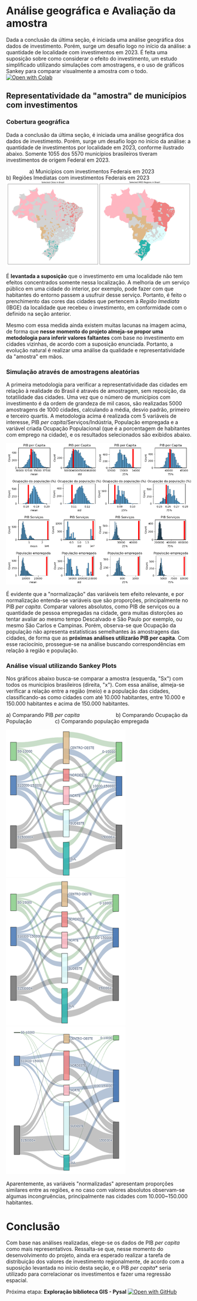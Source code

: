 # Análise geográfica e Avaliação da amostra
Dada a conclusão da última seção, é iniciada uma análise geográfica dos dados de investimento. Porém, surge um desafio logo no início da análise: a quantidade de localidade com investimentos em 2023. É feita uma suposição sobre como considerar o efeito do investimento, um estudo simplificado utilizando simulações com amostragens, e o uso de gráficos Sankey para comparar visualmente a amostra com o todo. [![Open with Colab](https://img.shields.io/badge/Open_In_Colab-0?logo=GoogleColab&color=525252)](https://colab.research.google.com/drive/1tmKiPSczKZzR_CaihnKU_KZziBKatHvG)

 ## Representatividade da "amostra" de municípios com investimentos
 
### Cobertura geográfica
Dada a conclusão da última seção, é iniciada uma análise geográfica dos dados de investimento. Porém, surge um desafio logo no início da análise: a quantidade de investimentos por localidade em 2023, conforme ilustrado abaixo. Somente 1055 dos 5570 municípios brasileiros tiveram investimentos de origem Federal em 2023.

&nbsp;&nbsp;&nbsp;&nbsp;&nbsp;&nbsp;&nbsp;&nbsp; &nbsp;&nbsp;&nbsp;&nbsp;&nbsp;&nbsp; a) Municípios com investimentos Federais em 2023 &nbsp;&nbsp;&nbsp;&nbsp;&nbsp;&nbsp;&nbsp;&nbsp;&nbsp;&nbsp;&nbsp;&nbsp;&nbsp;&nbsp;&nbsp;&nbsp;&nbsp;&nbsp;&nbsp;&nbsp; &nbsp;&nbsp; b) Regiões Imediatas com investimentos Federais em 2023
![Descrição da Imagem](../imgs/GeoSample.png)

 É **levantada a suposição** que o investimento em uma localidade não tem efeitos concentrados somente nessa localização. A melhoria de um serviço público em uma cidade do interior, por exemplo, pode fazer com que habitantes do entorno passem a usufruir desse serviço. Portanto, é feito o prenchimento das cores das cidades que pertencem à *Região Imediata* (IBGE) da localidade que recebeu o investimento, em conformidade com o definido na seção anterior.
 
 Mesmo com essa medida ainda existem muitas lacunas na imagem acima, de forma que **nesse momento do projeto almeja-se propor uma metodologia para inferir valores faltantes** com base no investimento em cidades vizinhas, de acordo com a suposição enunciada. Portanto, a evolução natural é realizar uma análise da qualidade e representatividade da "amostra" em mãos.

 
### Simulação através de amostragens aleatórias
A primeira metodologia para verificar a representatividade das cidades em relação à realidade do Brasil é através de amostragem, sem reposição, da totatilidade das cidades. Uma vez que o número de municípios com investimento é da ordem de grandeza de mil casos, são realizadas 5000 amostragens de 1000 cidades, calculando a média, desvio padrão, primeiro e terceiro quartis. A metodologia acima é realizada com 5 variáveis de interesse, PIB *per capita*/Serviços/Indústria, População empregada e a variável criada Ocupação Populacional (que é a porcentagem de habitantes com emprego na cidade), e os resultados selecionados são exibidos abaixo.

![Descrição da Imagem](../imgs/Sample_hist.png)

É evidente que a "normalização" das variáveis tem efeito relevante, e por normalização entenda-se variáveis que são proporções, principalmente no PIB *per capita*. Comparar valores absolutos, como PIB de serviços ou a quantidade de pessoa empregadas na cidade, gera muitas distorções ao tentar avaliar ao mesmo tempo Descalvado e São Paulo por exemplo, ou mesmo Sâo Carlos e Campinas. Porém, observa-se que Ocupação da população não apresenta estatísticas semelhantes às amostragens das cidades, de forma que as **próximas análises utilizarão PIB per capita**. Com esse raciocínio, prossegue-se na análise buscando correspondências em relação à região e população.

### Análise visual utilizando Sankey Plots

Nos gráficos abaixo busca-se comparar a amostra (esquerda, "Sx") com todos os municípios brasileiros (direita, "x"). Com essa análise, almeja-se verificar a relação entre a região (meio) e a população das cidades, classificando-as como cidades com até 10.000 habitantes, entre 10.000 e 150.000 habitantes e acima de 150.000 habitantes. 

a) Comparando PIB *per capita*&nbsp;&nbsp;&nbsp;&nbsp;&nbsp;&nbsp;&nbsp;&nbsp;&nbsp;&nbsp;&nbsp;&nbsp;&nbsp;&nbsp;&nbsp;&nbsp;&nbsp;&nbsp;&nbsp;&nbsp;&nbsp;&nbsp;&nbsp;&nbsp;&nbsp;b) Comparando Ocupação da População&nbsp;&nbsp;&nbsp;&nbsp;&nbsp;&nbsp;&nbsp;&nbsp;&nbsp;&nbsp;&nbsp;&nbsp;&nbsp;&nbsp;&nbsp;&nbsp;c) Comparando população empregada  <!-- podia fazer melhor kkkkkk  preguiça-->
<p float="left">
  <img src="../imgs/Sankley_PIB.png" width="325" height="400" />
  <img src="../imgs/Sankley_Ocup.png" width="325" height="400" /> 
  <img src="../imgs/Sankley_Empreg.png" width="325" height="400" /> 
</p>

Aparentemente, as variáveis "normalizadas" apresentam proporções similares entre as regiões, e no caso com valores absolutos observam-se algumas incongruências, principalmente nas cidades com 10.000~150.000 habitantes.

# Conclusão

Com base nas análises realizadas, elege-se os dados de PIB *per capita* como mais representativos. Ressalta-se que, nesse momento do desenvolvimento do projeto, ainda era esperado realizar a tarefa de distribuição dos valores de investimento regionalmente, de acordo com a suposição levantada no início desta seção, e o PIB *per capita** seria utilizado para correlacionar os investimentos e fazer uma regressão espacial.


Próxima etapa:  **Exploração biblioteca GIS - Pysal**  [![Open with GitHub](https://img.shields.io/badge/Open_In_GitHub-%23121011.svg?logo=github&logoColor=white)](https://github.com/arthurhirez/Pratica-Ciencia-Dados-II/tree/main/docs/3.Spatial%20Analysis/3.3%20Estudo%20biblioteca%20Pysal)

